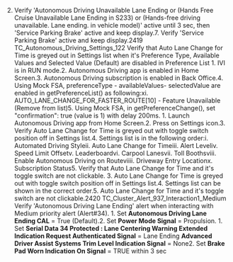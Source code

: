 2. Verify 'Autonomous Driving Unavailable Lane Ending or (Hands Free Cruise Unavailable Lane Ending in S233) or (Hands-free driving unavailable. Lane ending. in vehicle model)' active until 3 sec, then 'Service Parking Brake' active and keep display.7. Verify 'Service Parking Brake' active and keep display.2419 TC_Autonomous_Driving_Settings_122 Verify that Auto Lane Change for Time is greyed out in Settings list when it's Preference Type, Available Values and Selected Value (Default) are disabled in Preference List 1. IVI is in RUN mode.2. Autonomous Driving app is enabled in Home Screen.3. Autonomous Driving subscription is enabled in Back Office.4. Using Mock FSA, preferenceType - availableValues- selectedValue are enabled in getPreferenceList() as following:xi. AUTO_LANE_CHANGE_FOR_FASTER_ROUTE[10] - Feature Unavailable (Remove from list)5. Using Mock FSA, in getPreferenceChange(), set "confirmation": true (value is 1) with delay 200ms. 1. Launch Autonomous Driving app from Home Screen.2. Press on Settings icon.3. Verify Auto Lane Change for Time is greyed out with toggle switch position off in Settings list.4. Settings list is in the following order:i. Automated Driving Styleii. Auto Lane Change for Timeiii. Alert Leveliv. Speed Limit Offsetv. Leaderboardvi. Carpool Lanesvii. Toll Boothsviii. Enable Autonomous Driving on Routeviiii. Driveway Entry Locationx. Subscription Status5. Verify that Auto Lane Change for Time and it's toggle switch are not clickable. 3. Auto Lane Change for Time is greyed out with toggle switch position off in Settings list.4. Settings list can be shown in the correct order.5. Auto Lane Change for Time and it's toggle switch are not clickable.2420 TC_Cluster_Alert_937_Interaction1_Medium Verify 'Autonomous Driving Lane Ending' alert when interacting with Medium priority alert (Alert#34). 1. Set **Autonomous Driving Lane Ending CAL** = True (Default).2. Set **Power Mode Signal** = Propulsion. 1. Set **Serial Data 34 Protected : Lane Centering Warning Extended Indication Request Authenticated Signal** = Lane Ending **Advanced Driver Assist Systems Trim Level Indication Signal** = None2. Set **Brake Pad Worn Indication On Signal** = TRUE within 3 sec